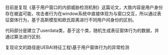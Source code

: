 目前是复现《基于用户窗口的内部威胁检测机制》这篇论文，大致内容是用户身份存在被盗可能，攻击者行为在window系统中直接体现为与窗口交互，所以通过表征窗体行为，基于高斯模型和欧氏距离进行不同用户间身份的区别。


代码部分是建立了userdata类，基于这个类，随机生成表征窗体行为的数据，并通过算法进行区别.


复现论文的路径是UEBA\特征工程\基于用户窗体行为的异常检测
